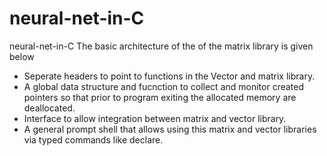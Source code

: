 # neural-net-in-C
neural-net-in-C
The basic architecture of the of the matrix library is given below

* Seperate headers to point to functions in the Vector and matrix library.
* A global data structure and fucnction to collect and monitor created pointers so that prior to program exiting the allocated memory are deallocated.
* Interface to allow integration between matrix and vector library.
* A general prompt shell that allows using this matrix and vector libraries via typed commands like declare.
